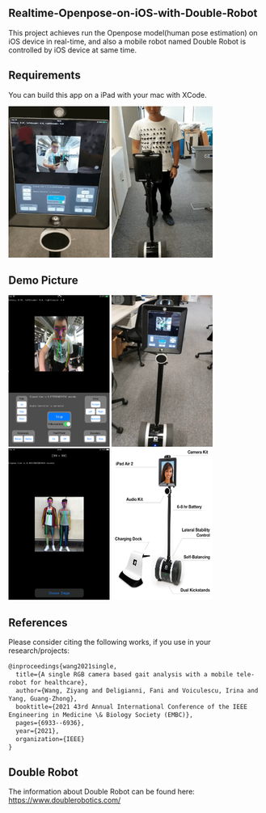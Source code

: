 ## Realtime-Openpose-on-iOS-with-Double-Robot

This project achieves run the Openpose model(human pose estimation) on iOS device in real-time, and also a mobile robot named Double Robot is controlled by iOS device at same time.


## Requirements
You can build this app on a iPad with your mac with XCode.

<img src="Picture1.gif" width="200" height="300"> <img src="Picture2.gif" width="200" height="300"> 


## Demo Picture

<img src="demo1.png" width="200" height="300"> <img src="demo2.png" width="200" height="300"> <img src="demo3.png" width="200" height="300"> <img src="demo4.jpg" width="200" height="300">



## References

Please consider citing the following works, if you use in your research/projects:

	@inproceedings{wang2021single,
	  title={A single RGB camera based gait analysis with a mobile tele-robot for healthcare},
	  author={Wang, Ziyang and Deligianni, Fani and Voiculescu, Irina and Yang, Guang-Zhong},
	  booktitle={2021 43rd Annual International Conference of the IEEE Engineering in Medicine \& Biology Society (EMBC)},
	  pages={6933--6936},
	  year={2021},
	  organization={IEEE}
	}



## Double Robot
The information about Double Robot can be found here:
https://www.doublerobotics.com/
